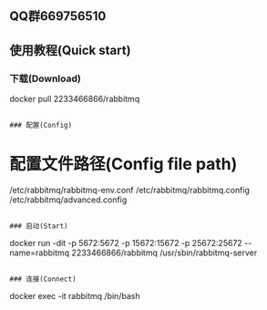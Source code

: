 ## QQ群669756510

## 使用教程(Quick start)

### 下载(Download)
docker pull 2233466866/rabbitmq
```

### 配置(Config)
```
# 配置文件路径(Config file path)
/etc/rabbitmq/rabbitmq-env.conf
/etc/rabbitmq/rabbitmq.config
/etc/rabbitmq/advanced.config
```

### 启动(Start)
```
docker run -dit -p 5672:5672 -p 15672:15672 -p 25672:25672 --name=rabbitmq 2233466866/rabbitmq /usr/sbin/rabbitmq-server
```

### 连接(Connect)
```
docker exec -it rabbitmq /bin/bash
```

